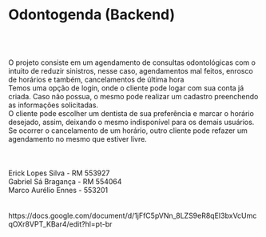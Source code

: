 <h1>Odontogenda (Backend)</h1>
<br>
<br>
<br>
O projeto consiste em um agendamento de consultas odontológicas com o intuito de reduzir sinistros, nesse caso, agendamentos mal feitos, enrosco de horários e também, cancelamentos de última hora
<br>
Temos uma opção de login, onde o cliente pode logar com sua conta já criada. Caso não possua, o mesmo pode realizar um cadastro preenchendo as informações solicitadas.
<br>
O cliente pode escolher um dentista de sua preferência e marcar o horário desejado, assim, deixando o mesmo indisponível para os demais usuários.
<br>
Se ocorrer o cancelamento de um horário, outro cliente pode refazer um agendamento no mesmo que estiver livre.
<br>
<br>
<br>
<br>
Erick Lopes Silva - RM 553927
<br>
Gabriel Sá Bragança - RM 554064
<br>
Marco Aurélio Ennes - 553201
<br>
<br>
<br>
https://docs.google.com/document/d/1jFfC5pVNn_8LZS9eR8qEI3bxVcUmcqOXr8VPT_KBar4/edit?hl=pt-br
